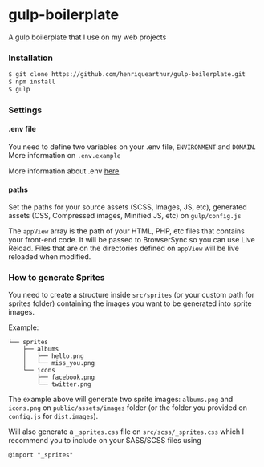 # gulp-boilerplate
A gulp boilerplate that I use on my web projects

### Installation

```sh
$ git clone https://github.com/henriquearthur/gulp-boilerplate.git
$ npm install
$ gulp
```

### Settings

#### .env file
You need to define two variables on your .env file, `ENVIRONMENT` and `DOMAIN`. More information on `.env.example`

More information about .env [here](https://www.npmjs.com/package/dotenv "dotenv package on npm")

#### paths
Set the paths for your source assets (SCSS, Images, JS, etc), generated assets (CSS, Compressed images, Minified JS, etc) on `gulp/config.js`

The `appView` array is the path of your HTML, PHP, etc files that contains your front-end code. It will be passed to BrowserSync so you can use Live Reload. Files that are on the directories defined on `appView` will be live reloaded when modified.


### How to generate Sprites
You need to create a structure inside `src/sprites` (or your custom path for sprites folder) containing the images you want to be generated into sprite images.

Example:

    └── sprites
        ├── albums
        │   ├── hello.png
        │   └── miss_you.png
        └── icons
            ├── facebook.png
            └── twitter.png

The example above will generate two sprite images: `albums.png` and `icons.png`  on `public/assets/images` folder (or the folder you provided on `config.js` for `dist.images`).

Will also generate a `_sprites.css` file on `src/scss/_sprites.css` which I recommend you to include on your SASS/SCSS files using

    @import "_sprites"
